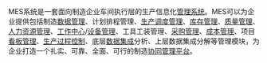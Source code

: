 MES系统是一套面向制造企业车间执行层的生产信息化[管理系统](https://baike.baidu.com/item/%E7%AE%A1%E7%90%86%E7%B3%BB%E7%BB%9F/10991644?fromModule=lemma_inlink)。MES可以为企业提供包括制造[数据管理](https://baike.baidu.com/item/%E6%95%B0%E6%8D%AE%E7%AE%A1%E7%90%86/295844?fromModule=lemma_inlink)、计划排程管理、[生产调度管理](https://baike.baidu.com/item/%E7%94%9F%E4%BA%A7%E8%B0%83%E5%BA%A6%E7%AE%A1%E7%90%86/163177?fromModule=lemma_inlink)、[库存管理](https://baike.baidu.com/item/%E5%BA%93%E5%AD%98%E7%AE%A1%E7%90%86/60295?fromModule=lemma_inlink)、[质量管理](https://baike.baidu.com/item/%E8%B4%A8%E9%87%8F%E7%AE%A1%E7%90%86/5267?fromModule=lemma_inlink)、[人力资源管理](https://baike.baidu.com/item/%E4%BA%BA%E5%8A%9B%E8%B5%84%E6%BA%90%E7%AE%A1%E7%90%86/23644?fromModule=lemma_inlink)、[工作中心](https://baike.baidu.com/item/%E5%B7%A5%E4%BD%9C%E4%B8%AD%E5%BF%83/5072586?fromModule=lemma_inlink)/[设备管理](https://baike.baidu.com/item/%E8%AE%BE%E5%A4%87%E7%AE%A1%E7%90%86/2041851?fromModule=lemma_inlink)、工具工装管理、[采购管理](https://baike.baidu.com/item/%E9%87%87%E8%B4%AD%E7%AE%A1%E7%90%86/3925?fromModule=lemma_inlink)、[成本管理](https://baike.baidu.com/item/%E6%88%90%E6%9C%AC%E7%AE%A1%E7%90%86/2073516?fromModule=lemma_inlink)、项目[看板管理](https://baike.baidu.com/item/%E7%9C%8B%E6%9D%BF%E7%AE%A1%E7%90%86/6725621?fromModule=lemma_inlink)、[生产过程控制](https://baike.baidu.com/item/%E7%94%9F%E4%BA%A7%E8%BF%87%E7%A8%8B%E6%8E%A7%E5%88%B6/5758656?fromModule=lemma_inlink)、底层[数据集成](https://baike.baidu.com/item/%E6%95%B0%E6%8D%AE%E9%9B%86%E6%88%90/8263271?fromModule=lemma_inlink)分析、上层数据集成分解等管理模块，为企业打造一个扎实、可靠、全面、可行的制造[协同管理平台](https://baike.baidu.com/item/%E5%8D%8F%E5%90%8C%E7%AE%A1%E7%90%86%E5%B9%B3%E5%8F%B0/1271955?fromModule=lemma_inlink)。